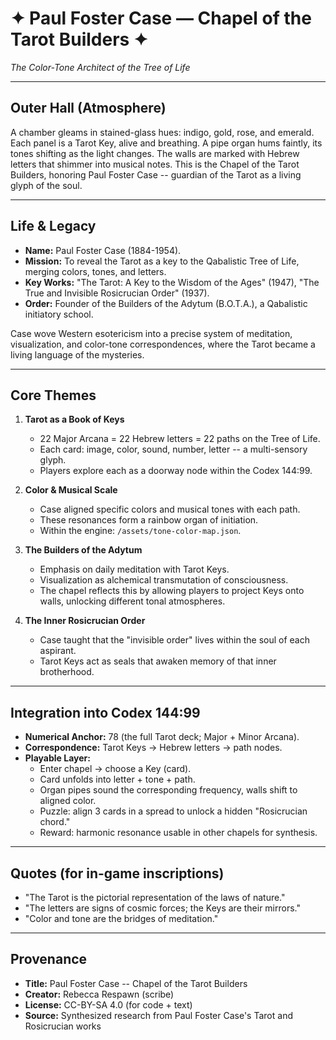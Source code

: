 # ✦ Paul Foster Case — Chapel of the Tarot Builders ✦
*The Color-Tone Architect of the Tree of Life*

---

## Outer Hall (Atmosphere)
A chamber gleams in stained-glass hues: indigo, gold, rose, and emerald. Each panel is a Tarot Key, alive and breathing. A pipe organ hums faintly, its tones shifting as the light changes. The walls are marked with Hebrew letters that shimmer into musical notes. This is the Chapel of the Tarot Builders, honoring Paul Foster Case -- guardian of the Tarot as a living glyph of the soul.

---

## Life & Legacy
- **Name:** Paul Foster Case (1884-1954).
- **Mission:** To reveal the Tarot as a key to the Qabalistic Tree of Life, merging colors, tones, and letters.
- **Key Works:** "The Tarot: A Key to the Wisdom of the Ages" (1947), "The True and Invisible Rosicrucian Order" (1937).
- **Order:** Founder of the Builders of the Adytum (B.O.T.A.), a Qabalistic initiatory school.

Case wove Western esotericism into a precise system of meditation, visualization, and color-tone correspondences, where the Tarot became a living language of the mysteries.

---

## Core Themes
1. **Tarot as a Book of Keys**
   - 22 Major Arcana = 22 Hebrew letters = 22 paths on the Tree of Life.
   - Each card: image, color, sound, number, letter -- a multi-sensory glyph.
   - Players explore each as a doorway node within the Codex 144:99.

2. **Color & Musical Scale**
   - Case aligned specific colors and musical tones with each path.
   - These resonances form a rainbow organ of initiation.
   - Within the engine: `/assets/tone-color-map.json`.

3. **The Builders of the Adytum**
   - Emphasis on daily meditation with Tarot Keys.
   - Visualization as alchemical transmutation of consciousness.
   - The chapel reflects this by allowing players to project Keys onto walls, unlocking different tonal atmospheres.

4. **The Inner Rosicrucian Order**
   - Case taught that the "invisible order" lives within the soul of each aspirant.
   - Tarot Keys act as seals that awaken memory of that inner brotherhood.

---

## Integration into Codex 144:99
- **Numerical Anchor:** 78 (the full Tarot deck; Major + Minor Arcana).
- **Correspondence:** Tarot Keys -> Hebrew letters -> path nodes.
- **Playable Layer:**
  - Enter chapel -> choose a Key (card).
  - Card unfolds into letter + tone + path.
  - Organ pipes sound the corresponding frequency, walls shift to aligned color.
  - Puzzle: align 3 cards in a spread to unlock a hidden "Rosicrucian chord."
  - Reward: harmonic resonance usable in other chapels for synthesis.

---

## Quotes (for in-game inscriptions)
- "The Tarot is the pictorial representation of the laws of nature."
- "The letters are signs of cosmic forces; the Keys are their mirrors."
- "Color and tone are the bridges of meditation."

---

## Provenance
- **Title:** Paul Foster Case -- Chapel of the Tarot Builders
- **Creator:** Rebecca Respawn (scribe)
- **License:** CC-BY-SA 4.0 (for code + text)
- **Source:** Synthesized research from Paul Foster Case's Tarot and Rosicrucian works

